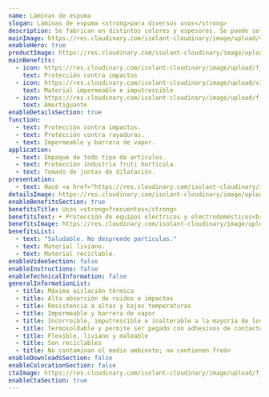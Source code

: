 ```yaml
---
name: Láminas de espuma
slogan: Láminas de espuma <strong>para diversos usos</strong>
description: Se fabrican en distintos colores y espesores. Se puede solicitar con terminación con film de poliéster, film aluminizado y foil de aluminio puro.
mainImage: https://res.cloudinary.com/isolant-cloudinary/image/upload/v1637177162/website-2021/products/laminas-de-espuma/isolant-aislantes-linea-otros-usos-laminas-de-espuma-imagen-principal.jpg
enableHero: true
productImage: https://res.cloudinary.com/isolant-cloudinary/image/upload/f_auto,q_auto:good/website-2021/products/laminas-de-espuma/isolant-aislantes-linea-otros-usos-laminas-de-espuma-producto-rollo.png
mainBenefits:
  - icon: https://res.cloudinary.com/isolant-cloudinary/image/upload/f_auto,q_auto:good/website-2021/products/laminas-de-espuma/isolant-aislantes-linea-otros-usos-laminas-de-espuma-beneficio-1.svg
    text: Protección contra impactos
  - icon: https://res.cloudinary.com/isolant-cloudinary/image/upload/v1637177162/website-2021/products/laminas-de-espuma/isolant-aislantes-linea-otros-usos-laminas-de-espuma-beneficio-2.svg
    text: Material impermeable e imputrescible
  - icon: https://res.cloudinary.com/isolant-cloudinary/image/upload/f_auto,q_auto:good/website-2021/products/laminas-de-espuma/isolant-aislantes-linea-otros-usos-laminas-de-espuma-beneficio-3.svg
    text: Amortiguante
enableDetailsSection: true
function:
  - text: Protección contra impactos.
  - text: Protección contra rayaduras.
  - text: Impermeable y barrera de vapor.
application:
  - text: Empaque de todo tipo de artículos.
  - text: Protección industria fruti hortícola.
  - text: Tomado de juntas de dilatación.
presentation:
  - text: Hacé <a href="https://res.cloudinary.com/isolant-cloudinary/image/upload/f_auto,q_auto:good/website-2021/products/laminas-de-espuma/isolant-aislantes-linea-otros-usos-laminas-de-espuma-presentaciones.png" target="_blank" rel="noopener noreferrer" class="font-bold">click acá</a> para ver todas las presentaciones disponibles
detailsImage: https://res.cloudinary.com/isolant-cloudinary/image/upload/v1637177162/website-2021/products/laminas-de-espuma/isolant-aislantes-linea-otros-usos-laminas-de-espuma-imagen-detalle.jpg
enableBenefitsSection: true
benefitsTitle: Usos <strong>frecuentes</strong>
benefitsText: • Protección de equipos eléctricos y electrodomésticos<br />• Confección de bolsos térmicos<br />• Embalajes y porta objetos con fines de protección mecánica y anti abrasivos
benefitsImage: https://res.cloudinary.com/isolant-cloudinary/image/upload/f_auto,q_auto:good/website-2021/products/laminas-de-espuma/isolant-aislantes-linea-otros-usos-laminas-de-espuma-beneficio-exclusivo.jpg
benefitsList:
  - text: "Saludable. No desprende partículas."
  - text: Material liviano.
  - text: Material reciclable.
enableVideoSection: false
enableInstructions: false
enableTechnicalInformation: false
generalInformationList:
  - title: Máxima aislación térmica
  - title: Alta absorción de ruidos e impactos
  - title: Resistencia a altas y bajas temperaturas
  - title: Impermeable y barrera de vapor
  - title: Incorroible, imputrescible e inalterable a la mayoría de los agentes químicos
  - title: Termosoldable y permite ser pegado con adhesivos de contacto
  - title: Flexible, liviano y maleable
  - title: Son reciclables
  - title: No contaminan el medio ambiente; no contienen freón
enableDownloadsSection: false
enableColocationSection: false
ctaImage: https://res.cloudinary.com/isolant-cloudinary/image/upload/f_auto,q_auto:good/website-2021/products/laminas-de-espuma/isolant-aislantes-linea-otros-usos-laminas-de-espuma-cta.jpg
enableCtaSection: true
---
```

